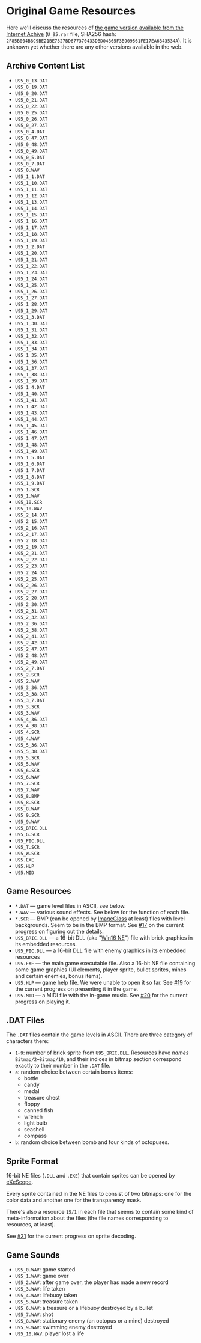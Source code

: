 Original Game Resources
=======================

Here we'll discuss the resources of [the game version available from the Internet Achive][archive.u95] (`U_95.rar` file, SHA256 hash: `2F85B004B8C9BE21BE7327BD677370433DBD04B65F3B909561FE17EA6B43534A`). It is unknown yet whether there are any other versions available in the web.

Archive Content List
--------------------

- `U95_0_13.DAT`
- `U95_0_19.DAT`
- `U95_0_20.DAT`
- `U95_0_21.DAT`
- `U95_0_22.DAT`
- `U95_0_25.DAT`
- `U95_0_26.DAT`
- `U95_0_27.DAT`
- `U95_0_4.DAT`
- `U95_0_47.DAT`
- `U95_0_48.DAT`
- `U95_0_49.DAT`
- `U95_0_5.DAT`
- `U95_0_7.DAT`
- `U95_0.WAV`
- `U95_1_1.DAT`
- `U95_1_10.DAT`
- `U95_1_11.DAT`
- `U95_1_12.DAT`
- `U95_1_13.DAT`
- `U95_1_14.DAT`
- `U95_1_15.DAT`
- `U95_1_16.DAT`
- `U95_1_17.DAT`
- `U95_1_18.DAT`
- `U95_1_19.DAT`
- `U95_1_2.DAT`
- `U95_1_20.DAT`
- `U95_1_21.DAT`
- `U95_1_22.DAT`
- `U95_1_23.DAT`
- `U95_1_24.DAT`
- `U95_1_25.DAT`
- `U95_1_26.DAT`
- `U95_1_27.DAT`
- `U95_1_28.DAT`
- `U95_1_29.DAT`
- `U95_1_3.DAT`
- `U95_1_30.DAT`
- `U95_1_31.DAT`
- `U95_1_32.DAT`
- `U95_1_33.DAT`
- `U95_1_34.DAT`
- `U95_1_35.DAT`
- `U95_1_36.DAT`
- `U95_1_37.DAT`
- `U95_1_38.DAT`
- `U95_1_39.DAT`
- `U95_1_4.DAT`
- `U95_1_40.DAT`
- `U95_1_41.DAT`
- `U95_1_42.DAT`
- `U95_1_43.DAT`
- `U95_1_44.DAT`
- `U95_1_45.DAT`
- `U95_1_46.DAT`
- `U95_1_47.DAT`
- `U95_1_48.DAT`
- `U95_1_49.DAT`
- `U95_1_5.DAT`
- `U95_1_6.DAT`
- `U95_1_7.DAT`
- `U95_1_8.DAT`
- `U95_1_9.DAT`
- `U95_1.SCR`
- `U95_1.WAV`
- `U95_10.SCR`
- `U95_10.WAV`
- `U95_2_14.DAT`
- `U95_2_15.DAT`
- `U95_2_16.DAT`
- `U95_2_17.DAT`
- `U95_2_18.DAT`
- `U95_2_19.DAT`
- `U95_2_21.DAT`
- `U95_2_22.DAT`
- `U95_2_23.DAT`
- `U95_2_24.DAT`
- `U95_2_25.DAT`
- `U95_2_26.DAT`
- `U95_2_27.DAT`
- `U95_2_28.DAT`
- `U95_2_30.DAT`
- `U95_2_31.DAT`
- `U95_2_32.DAT`
- `U95_2_36.DAT`
- `U95_2_38.DAT`
- `U95_2_41.DAT`
- `U95_2_42.DAT`
- `U95_2_47.DAT`
- `U95_2_48.DAT`
- `U95_2_49.DAT`
- `U95_2_7.DAT`
- `U95_2.SCR`
- `U95_2.WAV`
- `U95_3_36.DAT`
- `U95_3_38.DAT`
- `U95_3_7.DAT`
- `U95_3.SCR`
- `U95_3.WAV`
- `U95_4_36.DAT`
- `U95_4_38.DAT`
- `U95_4.SCR`
- `U95_4.WAV`
- `U95_5_36.DAT`
- `U95_5_38.DAT`
- `U95_5.SCR`
- `U95_5.WAV`
- `U95_6.SCR`
- `U95_6.WAV`
- `U95_7.SCR`
- `U95_7.WAV`
- `U95_8.BMP`
- `U95_8.SCR`
- `U95_8.WAV`
- `U95_9.SCR`
- `U95_9.WAV`
- `U95_BRIC.DLL`
- `U95_G.SCR`
- `U95_PIC.DLL`
- `U95_T.SCR`
- `U95_W.SCR`
- `U95.EXE`
- `U95.HLP`
- `U95.MID`

Game Resources
--------------

- `*.DAT` — game level files in ASCII, see below.
- `*.WAV` — various sound effects. See below for the function of each file.
- `*.SCR` — BMP (can be opened by [ImageGlass][image-glass] at least) files with level backgrounds. Seem to be in the BMP format. See [#17][issue.17] on the current progress on figuring out the details.
- `U95_BRIC.DLL` — a 16-bit DLL (aka "[Win16 NE][win16-ne]") file with brick graphics in its embedded resources.
- `U95_PIC.DLL` — a 16-bit DLL file with enemy graphics in its embedded resources
- `U95.EXE` — the main game executable file. Also a 16-bit NE file containing some game graphics (UI elements, player sprite, bullet sprites, mines and certain enemies, bonus items).
- `U95.HLP` — game help file. We were unable to open it so far. See [#19][issue.19] for the current progress on presenting it in the game.
- `U95.MID` — a MIDI file with the in-game music. See [#20][issue.20] for the current progress on playing it.

.DAT Files
----------

The `.DAT` files contain the game levels in ASCII. There are three category of characters there:

- `1`–`9`: number of brick sprite from `U95_BRIC.DLL`. Resources have _names_ `Bitmap/2`–`Bitmap/10`, and their indices in bitmap section correspond exactly to their number in the `.DAT` file.
- `a`: random choice between certain bonus items:
    - bottle
    - candy
    - medal
    - treasure chest
    - floppy
    - canned fish
    - wrench
    - light bulb
    - seashell
    - compass
- `b`: random choice between bomb and four kinds of octopuses.

Sprite Format
-------------

16-bit NE files (`.DLL` and `.EXE`) that contain sprites can be opened by [eXeScope][exe-scope].

Every sprite contained in the NE files to consist of two bitmaps: one for the color data and another one for the transparency mask.

There's also a resource `15/1` in each file that seems to contain some kind of meta-information about the files (the file names corresponding to resources, at least).

See [#21][issue.21] for the current progress on sprite decoding.

Game Sounds
-----------

- `U95_0.WAV`: game started
- `U95_1.WAV`: game over
- `U95_2.WAV`: after game over, the player has made a new record
- `U95_3.WAV`: life taken
- `U95_4.WAV`: lifebuoy taken
- `U95_5.WAV`: treasure taken
- `U95_6.WAV`: a treasure or a lifebuoy destroyed by a bullet
- `U95_7.WAV`: shot
- `U95_8.WAV`: stationary enemy (an octopus or a mine) destroyed
- `U95_9.WAV`: swimming enemy destroyed
- `U95_10.WAV`: player lost a life

[archive.u95]: https://archive.org/details/u-95_20230304
[exe-scope]: http://www.filefacts.com/exescope-info
[image-glass]: https://imageglass.org/
[issue.12]: https://github.com/ForNeVeR/O21/issues/12
[issue.17]: https://github.com/ForNeVeR/O21/issues/17
[issue.19]: https://github.com/ForNeVeR/O21/issues/19
[issue.20]: https://github.com/ForNeVeR/O21/issues/20
[issue.21]: https://github.com/ForNeVeR/O21/issues/21
[issue.24]: https://github.com/ForNeVeR/O21/issues/24
[win16-ne]: https://jeffpar.github.io/kbarchive/kb/065/Q65122/
